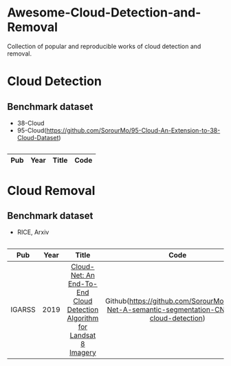 # Awesome-Cloud-Detection-and-Removal
Collection of popular and reproducible works of cloud detection and removal.


# Cloud Detection

## Benchmark dataset
* 38-Cloud
* 95-Cloud(https://github.com/SorourMo/95-Cloud-An-Extension-to-38-Cloud-Dataset)

## 
|Pub|Year|Title|Code|
|:---:|:---:|:---:|:---:|

# Cloud Removal

## Benchmark dataset
* RICE, Arxiv

## 
|Pub|Year|Title|Code|
|:---:|:---:|:---:|:---:|
|IGARSS|2019|[Cloud-Net: An End-To-End Cloud Detection Algorithm for Landsat 8 Imagery](https://ieeexplore.ieee.org/document/8898776)|Github(https://github.com/SorourMo/Cloud-Net-A-semantic-segmentation-CNN-for-cloud-detection)|
